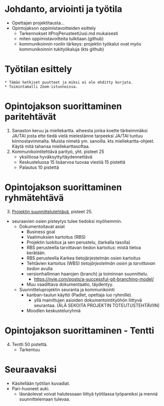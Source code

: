 # Johdanto, arviointi ja työtila
* Opettajan projektitausta...
* Opintojakson oppimistavoitteiden esittely
    * Tarkennokset itProjPerusteetUusi.md mukaisesti
    * miten oppimistavoitteita tulkitaan.(github)
    * kommunikoinnin roolin tärkeys: projektin työkalut ovat myös kommunikoinnin tukityökaluja (kts github)
# Työtilan esittely
    * Tämän hetkiset puutteet ja miksi ei ole ehditty korjata.
    * Toimintamalli Zoom-istunnoissa.
# Opintojakson suorittaminen paritehtävät
1. Sanaston keruu ja miellekartta. aiheesta jonka koette tärkeimmäksi JA/TAI josta ette tiedä vielä mielestänne tarpeeksi JA/TAI tuntuu kiinnostavimmalta. Muista nimetä ym. sanoilla. kts miellekartta-ohjeet. Käytä mitä tahansa miellekarttasoftaa. 
2. Kommunikointitehtävä parityö, yht. pisteet 25
    * yksilöosa hyväksytty/täydennettävä
    * Keskusteluosa 15 lisäarvoa tuovaa viestiä 15 pistettä
    * Palautus 10 pistettä
# Opintojakson suorittaminen ryhmätehtävä
3. [Projektin suunnittelutehtävä](./ITProjPublickRepo/README.md), pisteet 25.
* seuraavien osien pisteytys tulee tiedoksi myöhemmin. 
    * Dokumentoitavat asiat 
        * Business goal 
        * Vaatimuksien kartoitus (RBS)
        * Projektin luokitus ja sen perustelu, (tarkalla tasolla)
        * RBS perusteella tarvittavan tiedon kartoitus: mistä tietoa kerätään. 
        * RBS perusteella Karkea tietojärjestelmän osien kartoitus
        * Tehtävien kartoitus (WBS) *tietojärjestelmän osien* ja *tarvittavan tiedon* avulla
        * versionhallinnan haarojen (branch) ja toiminnan suunnittelu. 
            * https://nvie.com/posts/a-successful-git-branching-model/
        * Muu vaadittava dokumentaatio, täydentyy. 
    * Suunnitteluprojektin seuranta ja kommunikointi
        * kanban-taulun käyttö (Padlet, opettaja luo ryhmille).
            * yllä mainittujen asioiden dokumentointityöhön liittyvä seurantaa. (ÄLÄ SEKOITA PROJEKTIN TOTEUTUSTEHTÄVIIN)
        * Moodlen keskusteluryhmä
# Opintojakson suorittaminen - Tentti
4. Tentti 50 pistettä.
    * Tarkentuu
      
<!--
# Kommunikoinnin peruskuvio - eräs näkökulma
* Pohdintatehtävien ja keskustelun jälkeen
* Kommunikointi = dialogi
* minimitilanne: kaksi osallistujaa (hallittava tilanne)
* kommunikoinnin onnistuminen?
    * viestin lähettäjän ja vastaanottajan tunnetila viestintähetkellä.
    * Tunne antaa vastauksen, järjellä perustellaan tuo vastaus, eli etsitään sopiva perustelu. Siinä me ollaan hyviä.
-->

# Seuraavaksi
* Käsitellään työtilan kuvadiat.
* Pari-huoneet auki. 
    * läsnäolevat voivat halutessaan liittyä työtilassa työpareiksi ja mennä suunnittelemaan tulevaa. 

